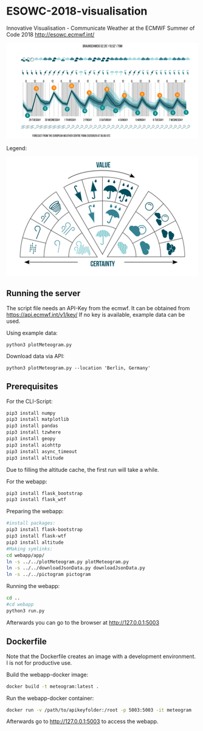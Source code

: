 # ESOWC-2018-visualisation
Innovative Visualisation - Communicate Weather at the ECMWF Summer of Code 2018
http://esowc.ecmwf.int/


![Example Meteogram](https://raw.githubusercontent.com/ktrask/ESOWC-2018-visualisation/master/wettvorhersage.png)

Legend:

![Legend of Meteogram](https://raw.githubusercontent.com/ktrask/ESOWC-2018-visualisation/master/pictogram/legend%2Btext_21_09_2018.png)

## Running the server


The script file needs an API-Key from the ecmwf. It can be obtained from https://api.ecmwf.int/v1/key/
If no key is available, example data can be used.

Using example data:
```
python3 plotMeteogram.py
```

Download data via API:
```
python3 plotMeteogram.py --location 'Berlin, Germany'
```

## Prerequisites

For the CLI-Script:
```bash
pip3 install numpy
pip3 install matplotlib
pip3 install pandas
pip3 install tzwhere
pip3 install geopy
pip3 install aiohttp
pip3 install async_timeout
pip3 install altitude
```

Due to filling the altitude cache, the first run will take a while.


For the webapp:
```bash
pip3 install flask_bootstrap
pip3 install flask_wtf
```

Preparing the webapp:
```bash
#install packages:
pip3 install flask-bootstrap
pip3 install flask-wtf
pip3 install altitude
#Making symlinks:
cd webapp/app/
ln -s ../../plotMeteogram.py plotMeteogram.py
ln -s ../../downloadJsonData.py downloadJsonData.py
ln -s ../../pictogram pictogram
```

Running the webapp:
```bash
cd ..
#cd webapp
python3 run.py
```
Afterwards you can go to the browser at http://127.0.0.1:5003


## Dockerfile

Note that the Dockerfile creates an image with a development
environment. I is not for productive use.

Build the webapp-docker image:
```bash
docker build -t meteogram:latest .
```

Run the webapp-docker container:
```bash
docker run -v /path/to/apikeyfolder:/root -p 5003:5003 -it meteogram
```
Afterwards go to http://127.0.0.1:5003 to access the webapp.
